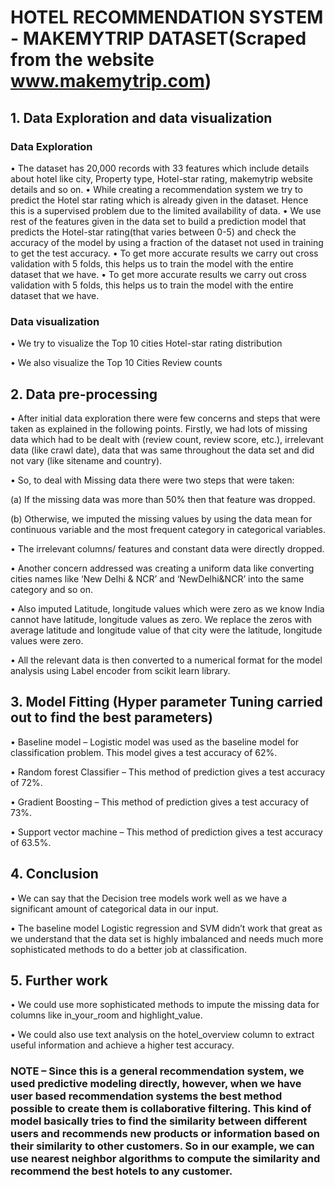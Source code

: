 # HOTEL RECOMMENDATION SYSTEM - MAKEMYTRIP DATASET(Scraped from the website www.makemytrip.com) 
 
## 1.	Data Exploration and data visualization

### Data Exploration

•	The dataset has 20,000 records with 33 features which include details about hotel like city, Property type, Hotel-star rating, makemytrip website details and so on.
•	While creating a recommendation system we try to predict the Hotel star rating which is already given in the dataset. Hence this is a supervised problem due to the limited availability of data. 
•	We use rest of the features given in the data set to build a prediction model that predicts the Hotel-star rating(that varies between 0-5) and check the accuracy of the model by using a fraction of the dataset not used in training to get the test accuracy.
•	To get more accurate results we carry out cross validation with 5 folds, this helps us to train the model with the entire dataset that we have.
•	To get more accurate results we carry out cross validation with 5 folds, this helps us to train the model with the entire dataset that we have.

### Data visualization

•	We try to visualize the Top 10 cities Hotel-star rating distribution
 


•	We also visualize the Top 10 Cities Review counts
 

## 2.	Data pre-processing

•	After initial data exploration there were few concerns and steps that were taken as explained in the following points. Firstly, we had lots of missing data which had to be dealt with (review count, review score, etc.), irrelevant data (like crawl date), data that was same throughout the data set and did not vary (like sitename and country).

•	So, to deal with Missing data there were two steps that were taken:

(a)	If the missing data was more than 50% then that feature was dropped.

(b)	Otherwise, we imputed the missing values by using the data mean for continuous variable and the most frequent category in categorical variables.

•	The irrelevant columns/ features and constant data were directly dropped.

•	Another concern addressed was creating a uniform data like converting cities names like ‘New Delhi & NCR’ and ‘NewDelhi&NCR’ into the same category and so on.

•	Also imputed Latitude, longitude values which were zero as we know India cannot have latitude, longitude values as zero. We replace the zeros with average latitude and longitude value of that city were the latitude, longitude values were zero.

•	All the relevant data is then converted to a numerical format for the model analysis using Label encoder from scikit learn library.

## 3.	Model Fitting (Hyper parameter Tuning carried out to find the best parameters)

•	Baseline model – Logistic model was used as the baseline model for classification problem. This model gives a test accuracy of 62%.

•	Random forest Classifier – This method of prediction gives a test accuracy of 72%.

•	Gradient Boosting – This method of prediction gives a test accuracy of 73%.

•	Support vector machine – This method of prediction gives a test accuracy of 63.5%.

## 4.	Conclusion

•	We can say that the Decision tree models work well as we have a significant amount of categorical data in our input.

•	The baseline model Logistic regression and SVM didn’t work that great as we understand that the data set is highly imbalanced and needs much more sophisticated methods to do a better job at classification.

## 5.	Further work

•	We could use more sophisticated methods to impute the missing data for columns like in_your_room and highlight_value.

•	We could also use text analysis on the hotel_overview column to extract useful information and achieve a higher test accuracy.

### NOTE – Since this is a general recommendation system, we used predictive modeling directly, however, when we have user based recommendation systems the best method possible to create them is collaborative filtering. This kind of model basically tries to find the similarity between different users and recommends new products or information based on their similarity to other customers. So in our example, we can use nearest neighbor algorithms to compute the similarity and recommend the best hotels to any customer.
